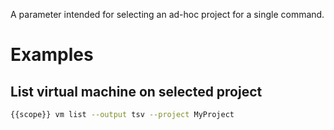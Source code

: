 A parameter intended for selecting an ad-hoc project for a single command.

# Examples

## List virtual machine on selected project

```bash
{{scope}} vm list --output tsv --project MyProject
```
